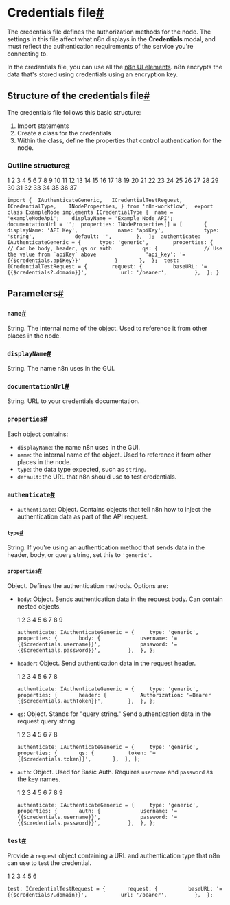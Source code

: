 [](https://github.com/n8n-io/n8n-docs/edit/main/docs/integrations/creating-nodes/build/reference/credentials-files.md "Edit this page")

# Credentials file[#](#credentials-file "Permanent link")

The credentials file defines the authorization methods for the node. The settings in this file affect what n8n displays in the **Credentials** modal, and must reflect the authentication requirements of the service you're connecting to.

In the credentials file, you can use all the [n8n UI elements](../ui-elements/). n8n encrypts the data that's stored using credentials using an encryption key.

## Structure of the credentials file[#](#structure-of-the-credentials-file "Permanent link")

The credentials file follows this basic structure:

1.  Import statements
2.  Create a class for the credentials
3.  Within the class, define the properties that control authentication for the node.

### Outline structure[#](#outline-structure "Permanent link")

 1
 2
 3
 4
 5
 6
 7
 8
 9
10
11
12
13
14
15
16
17
18
19
20
21
22
23
24
25
26
27
28
29
30
31
32
33
34
35
36
37

``import { 	IAuthenticateGeneric, 	ICredentialTestRequest, 	ICredentialType, 	INodeProperties, } from 'n8n-workflow';  export class ExampleNode implements ICredentialType { 	name = 'exampleNodeApi'; 	displayName = 'Example Node API'; 	documentationUrl = ''; 	properties: INodeProperties[] = [ 		{ 			displayName: 'API Key', 			name: 'apiKey', 			type: 'string', 			default: '', 		}, 	]; 	authenticate: IAuthenticateGeneric = { 		type: 'generic', 		properties: {     		// Can be body, header, qs or auth 			qs: {         		// Use the value from `apiKey` above 				'api_key': '={{$credentials.apiKey}}' 			}  		}, 	}; 	test: ICredentialTestRequest = { 		request: { 			baseURL: '={{$credentials?.domain}}', 			url: '/bearer', 		}, 	}; }``

## Parameters[#](#parameters "Permanent link")

### `name`[#](#name "Permanent link")

String. The internal name of the object. Used to reference it from other places in the node.

### `displayName`[#](#displayname "Permanent link")

String. The name n8n uses in the GUI.

### `documentationUrl`[#](#documentationurl "Permanent link")

String. URL to your credentials documentation.

### `properties`[#](#properties "Permanent link")

Each object contains:

*   `displayName`: the name n8n uses in the GUI.
*   `name`: the internal name of the object. Used to reference it from other places in the node.
*   `type`: the data type expected, such as `string`.
*   `default`: the URL that n8n should use to test credentials.

### `authenticate`[#](#authenticate "Permanent link")

*   `authenticate`: Object. Contains objects that tell n8n how to inject the authentication data as part of the API request.

#### `type`[#](#type "Permanent link")

String. If you're using an authentication method that sends data in the header, body, or query string, set this to `'generic'`.

#### `properties`[#](#properties_1 "Permanent link")

Object. Defines the authentication methods. Options are:

*   `body`: Object. Sends authentication data in the request body. Can contain nested objects.
    
    1
    2
    3
    4
    5
    6
    7
    8
    9
    
    `authenticate: IAuthenticateGeneric = { 	type: 'generic', 	properties: { 		body: { 			username: '={{$credentials.username}}', 			password: '={{$credentials.password}}', 		}, 	}, };`
    
*   `header`: Object. Send authentication data in the request header.
    
    1
    2
    3
    4
    5
    6
    7
    8
    
    `authenticate: IAuthenticateGeneric = { 	type: 'generic', 	properties: { 		header: { 			Authorization: '=Bearer {{$credentials.authToken}}', 		}, 	}, };`
    
*   `qs`: Object. Stands for "query string." Send authentication data in the request query string.
    
    1
    2
    3
    4
    5
    6
    7
    8
    
    `authenticate: IAuthenticateGeneric = { 	type: 'generic', 	properties: { 		qs: { 			token: '={{$credentials.token}}', 		}, 	}, };`
    
*   `auth`: Object. Used for Basic Auth. Requires `username` and `password` as the key names.
    
    1
    2
    3
    4
    5
    6
    7
    8
    9
    
    `authenticate: IAuthenticateGeneric = { 	type: 'generic', 	properties: { 		auth: { 			username: '={{$credentials.username}}', 			password: '={{$credentials.password}}', 		}, 	}, };`
    

### `test`[#](#test "Permanent link")

Provide a `request` object containing a URL and authentication type that n8n can use to test the credential.

1
2
3
4
5
6

`test: ICredentialTestRequest = { 		request: { 			baseURL: '={{$credentials?.domain}}', 			url: '/bearer', 		}, 	};`
